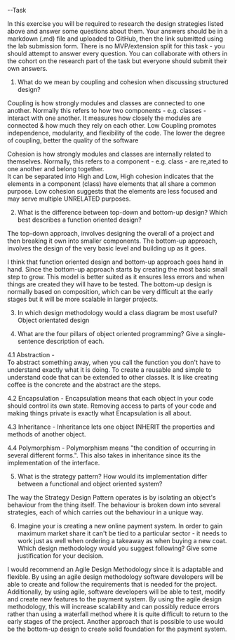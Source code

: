 --Task


In this exercise you will be required to research the design strategies listed above and answer some questions about them. Your answers should be in a markdown (.md) file and uploaded to GitHub, then the link submitted using the lab submission form. There is no MVP/extension split for this task - you should attempt to answer every question. You can collaborate with others in the cohort on the research part of the task but everyone should submit their own answers.

1. What do we mean by coupling and cohesion when discussing structured design?

Coupling is how strongly modules and classes are connected to one another. Normally this refers to how two components - e.g. classes - interact with one another. 
It measures how closely the modules are connected & how much they rely on each other.
Low Coupling promotes independence, modularity, and flexibility of the code.
The lower the degree of coupling, better the quality of the software

Cohesion is how strongly modules and classes are internally related to themselves. Normally, this refers to a component - e.g. class - are re,ated to one another and belong together.  
It can be separated into High and Low, High cohesion indicates that the elements in a component (class) have elements that all share a common purpose.
Low cohesion suggests that the elements are less focused and may serve multiple UNRELATED purposes. 



2. What is the difference between top-down and bottom-up design? Which best describes a function oriented design?

The top-down approach, involves designing the overall of a project and then breaking it own into smaller components. 
The bottom-up approach, involves the design of the very basic level and building up as it goes. 

I think that function oriented design and bottom-up approach goes hand in hand.
Since the bottom-up approach starts by creating the most basic small step to grow. This model is better suited as it ensures less errors and when things are created they will have to be tested.
The bottom-up design is normally based on composition, which can be very difficult at the early stages but it will be more scalable in larger projects. 


3. In which design methodology would a class diagram be most useful?
Object orientated design 


4. What are the four pillars of object oriented programming? Give a single-sentence description of each.

4.1 Abstraction -   
To abstract something away, when you call the function you don't have to understand exactly what it is doing.
To create a reusable and simple to understand code that can be extended to other classes. 
It is like creating coffee is the concrete and the abstract are the steps.

4.2 Encapsulation -
Encapsulation means that each object in your code should control its own state.
Removing access to parts of your code and making things private is exactly what Encapsulation is all about.

4.3 Inheritance -
Inheritance lets one object INHERIT the properties and methods of another object.

4.4 Polymorphism -
Polymorphism means "the condition of occurring in several different forms.". This also takes in inheritance since its the implementation of the interface. 


5. What is the strategy pattern? How would its implementation differ between a functional and object oriented system?

The way the Strategy Design Pattern operates is by isolating an object's behaviour from the thing itself. 
The behaviour is broken down into several strategies, each of which carries out the behaviour in a unique way.


6. Imagine your is creating a new online payment system. In order to gain maximum market share it can't be tied to a particular sector - it needs to work just as well when ordering a takeaway as when buying a new coat. Which design methodology would you suggest following? Give some justification for your decision.

I would recommend an Agile Design Methodology since it is adaptable and flexible. 
By using an agile design methodology software developers will be able to create and follow the requirements that is needed for the project. 
Additionally, by using agile, software developers will be able to test, modify and create new features to the payment system. 
By using the agile design methodology, this will increase scalability and can possibly reduce errors rather than using a waterfall method where it is quite difficult to return to the early stages of the project. 
Another approach that is possible to use would be the bottom-up design to create solid foundation for the payment system. 